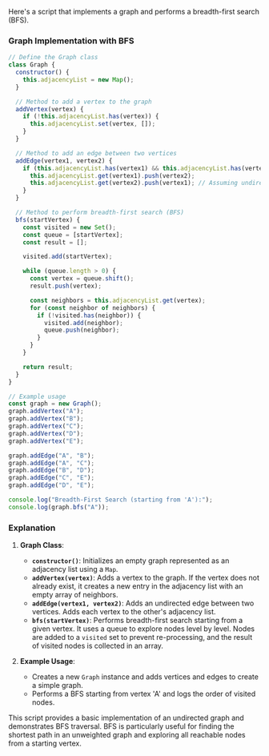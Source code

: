 Here's a script that implements a graph and performs a breadth-first search (BFS).

### Graph Implementation with BFS

```javascript
// Define the Graph class
class Graph {
  constructor() {
    this.adjacencyList = new Map();
  }

  // Method to add a vertex to the graph
  addVertex(vertex) {
    if (!this.adjacencyList.has(vertex)) {
      this.adjacencyList.set(vertex, []);
    }
  }

  // Method to add an edge between two vertices
  addEdge(vertex1, vertex2) {
    if (this.adjacencyList.has(vertex1) && this.adjacencyList.has(vertex2)) {
      this.adjacencyList.get(vertex1).push(vertex2);
      this.adjacencyList.get(vertex2).push(vertex1); // Assuming undirected graph
    }
  }

  // Method to perform breadth-first search (BFS)
  bfs(startVertex) {
    const visited = new Set();
    const queue = [startVertex];
    const result = [];

    visited.add(startVertex);

    while (queue.length > 0) {
      const vertex = queue.shift();
      result.push(vertex);

      const neighbors = this.adjacencyList.get(vertex);
      for (const neighbor of neighbors) {
        if (!visited.has(neighbor)) {
          visited.add(neighbor);
          queue.push(neighbor);
        }
      }
    }

    return result;
  }
}

// Example usage
const graph = new Graph();
graph.addVertex("A");
graph.addVertex("B");
graph.addVertex("C");
graph.addVertex("D");
graph.addVertex("E");

graph.addEdge("A", "B");
graph.addEdge("A", "C");
graph.addEdge("B", "D");
graph.addEdge("C", "E");
graph.addEdge("D", "E");

console.log("Breadth-First Search (starting from 'A'):");
console.log(graph.bfs("A"));
```

### Explanation

1. **Graph Class**:

   - **`constructor()`**: Initializes an empty graph represented as an adjacency list using a `Map`.
   - **`addVertex(vertex)`**: Adds a vertex to the graph. If the vertex does not already exist, it creates a new entry in the adjacency list with an empty array of neighbors.
   - **`addEdge(vertex1, vertex2)`**: Adds an undirected edge between two vertices. Adds each vertex to the other's adjacency list.
   - **`bfs(startVertex)`**: Performs breadth-first search starting from a given vertex. It uses a queue to explore nodes level by level. Nodes are added to a `visited` set to prevent re-processing, and the result of visited nodes is collected in an array.

2. **Example Usage**:
   - Creates a new `Graph` instance and adds vertices and edges to create a simple graph.
   - Performs a BFS starting from vertex 'A' and logs the order of visited nodes.

This script provides a basic implementation of an undirected graph and demonstrates BFS traversal. BFS is particularly useful for finding the shortest path in an unweighted graph and exploring all reachable nodes from a starting vertex.
